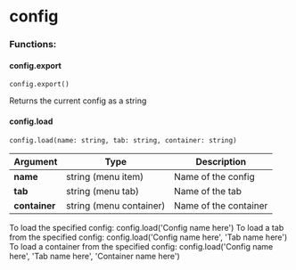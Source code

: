 # config

### Functions:

#### config.export

`config.export()`

Returns the current config as a string

#### config.load

`config.load(name: string, tab: string, container: string)`

| Argument      | Type                    | Description           |
| ------------- | ----------------------- | --------------------- |
| **name**      | string (menu item)      | Name of the config    |
| **tab**       | string (menu tab)       | Name of the tab       |
| **container** | string (menu container) | Name of the container |

To load the specified config: config.load('Config name here') To load a tab from the specified config: config.load('Config name here', 'Tab name here') To load a container from the specified config: config.load('Config name here', 'Tab name here', 'Container name here')
